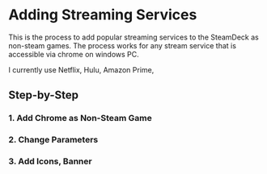 # Adding Streaming Services 
This is the process to add popular streaming services to the SteamDeck as non-steam games.  The process works for any stream service that is accessible via chrome on windows PC.

I currently use Netflix, Hulu, Amazon Prime, 

## Step-by-Step

### 1. Add Chrome as Non-Steam Game
### 2. Change Parameters
### 3. Add Icons, Banner
